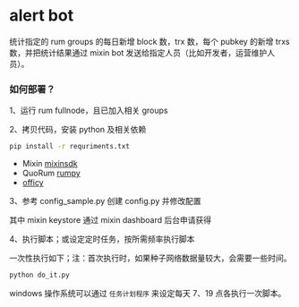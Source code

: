 # alert bot

统计指定的 rum groups 的每日新增 block 数，trx 数，每个 pubkey 的新增 trxs 数，并把统计结果通过 mixin bot 发送给指定人员（比如开发者，运营维护人员）。

### 如何部署？

1、运行 rum fullnode，且已加入相关 groups

2、拷贝代码，安装 python 及相关依赖

```sh
pip install -r requriments.txt
```

- Mixin [mixinsdk](https://pypi.org/project/mixinsdk/)
- QuoRum [rumpy](https://github.com/liujuanjuan1984/rumpy)
- [officy](https://github.com/liujuanjuan1984/officy)

3、参考 config_sample.py 创建 config.py 并修改配置

其中 mixin keystore 通过 mixin dashboard 后台申请获得

4、执行脚本；或设定定时任务，按所需频率执行脚本

一次性执行如下；注：首次执行时，如果种子网络数据量较大，会需要一些时间。

```sh
python do_it.py
```

windows 操作系统可以通过 `任务计划程序` 来设定每天 7、19 点各执行一次脚本。